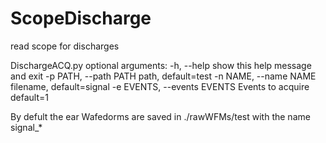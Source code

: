 # ScopeDischarge
read scope for discharges

DischargeACQ.py
optional arguments:
  -h, --help            show this help message and exit
  -p PATH, --path PATH  path, default=test
  -n NAME, --name NAME  filename, default=signal
  -e EVENTS, --events EVENTS Events to acquire default=1
  
By defult the ear Wafedorms are saved in ./rawWFMs/test with the name signal_*  
  
